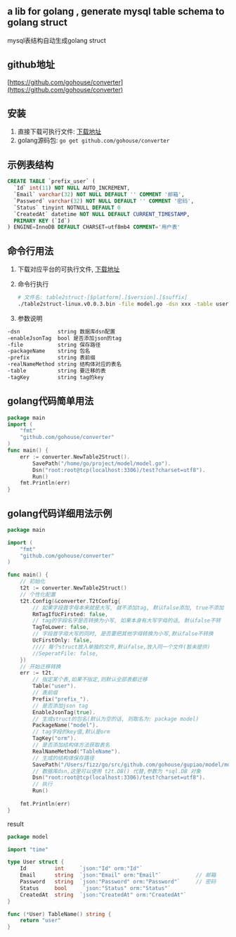 a lib for golang , generate mysql table schema to golang struct  
-----
mysql表结构自动生成golang struct  

## github地址
[https://github.com/gohouse/converter](https://github.com/gohouse/converter)

## 安装
1. 直接下载可执行文件: [下载地址](https://github.com/gohouse/converter/releases)  
2. golang源码包: `go get github.com/gohouse/converter`

## 示例表结构
```sql
CREATE TABLE `prefix_user` (
  `Id` int(11) NOT NULL AUTO_INCREMENT,
  `Email` varchar(32) NOT NULL DEFAULT '' COMMENT '邮箱',
  `Password` varchar(32) NOT NULL DEFAULT '' COMMENT '密码',
  `Status` tinyint NOTNULL DEFAULT 0 
  `CreatedAt` datetime NOT NULL DEFAULT CURRENT_TIMESTAMP,
  PRIMARY KEY (`Id`)
) ENGINE=InnoDB DEFAULT CHARSET=utf8mb4 COMMENT='用户表'
```

## 命令行用法
1. 下载对应平台的可执行文件, [下载地址](https://github.com/gohouse/converter/releases)

2. 命令行执行
    ```sh
    # 文件名: table2struct-[$platform].[$version].[$suffix]
    ./table2struct-linux.v0.0.3.bin -file model.go -dsn xxx -table user
    ```

3. 参数说明
```sh
-dsn            string 数据库dsn配置
-enableJsonTag  bool 是否添加json的tag
-file           string 保存路径
-packageName    string 包名
-prefix         string 表前缀
-realNameMethod string 结构体对应的表名
-table          string 要迁移的表
-tagKey         string tag的key
```

## golang代码简单用法
```go
package main
import (
	"fmt"
	"github.com/gohouse/converter"
)
func main() {
	err := converter.NewTable2Struct().
		SavePath("/home/go/project/model/model.go").
		Dsn("root:root@tcp(localhost:3306)/test?charset=utf8").
		Run()
	fmt.Println(err)
}
```

## golang代码详细用法示例
```go
package main

import (
	"fmt"
	"github.com/gohouse/converter"
)

func main() {
	// 初始化
	t2t := converter.NewTable2Struct()
	// 个性化配置
	t2t.Config(&converter.T2tConfig{
		// 如果字段首字母本来就是大写, 就不添加tag, 默认false添加, true不添加
		RmTagIfUcFirsted: false,
		// tag的字段名字是否转换为小写, 如果本身有大写字母的话, 默认false不转
		TagToLower: false,
		// 字段首字母大写的同时, 是否要把其他字母转换为小写,默认false不转换
		UcFirstOnly: false,
		//// 每个struct放入单独的文件,默认false,放入同一个文件(暂未提供)
		//SeperatFile: false,
	})
	// 开始迁移转换
	err := t2t.
		// 指定某个表,如果不指定,则默认全部表都迁移
		Table("user").
		// 表前缀
		Prefix("prefix_").
		// 是否添加json tag
		EnableJsonTag(true).
		// 生成struct的包名(默认为空的话, 则取名为: package model)
		PackageName("model").
		// tag字段的key值,默认是orm
		TagKey("orm").
		// 是否添加结构体方法获取表名
		RealNameMethod("TableName").
		// 生成的结构体保存路径
		SavePath("/Users/fizz/go/src/github.com/gohouse/gupiao/model/model.go").
		// 数据库dsn,这里可以使用 t2t.DB() 代替,参数为 *sql.DB 对象
		Dsn("root:root@tcp(localhost:3306)/test?charset=utf8").
		// 执行
		Run()
	
	fmt.Println(err)
}
```

result 
```go
package model

import "time"

type User struct {
	Id         int     `json:"Id" orm:"Id"`
	Email      string  `json:"Email" orm:"Email"`           // 邮箱
	Password   string  `json:"Password" orm:"Password"`     // 密码
	Status     bool     `json:"Status" orm:"Status"`
	CreatedAt  string  `json:"CreatedAt" orm:"CreatedAt"`
}

func (*User) TableName() string {
	return "user"
}
```
